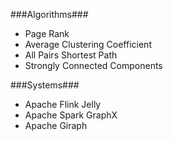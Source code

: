 ###Algorithms###

- Page Rank
- Average Clustering Coefficient
- All Pairs Shortest Path
- Strongly Connected Components


###Systems###

- Apache Flink Jelly
- Apache Spark GraphX
- Apache Giraph

